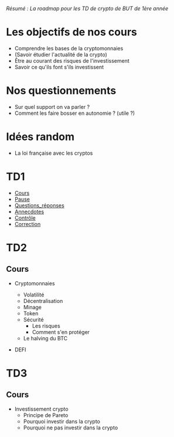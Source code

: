 _Résumé : La roadmap pour les TD de crypto de BUT de 1ère année_

# Les objectifs de nos cours

- Comprendre les bases de la cryptomonnaies
- (Savoir étudier l'actualité de la crypto)
- Être au courant des risques de l'investissement
- Savoir ce qu'ils font s'ils investissent

# Nos questionnements

- Sur quel support on va parler ?
- Comment les faire bosser en autonomie ? (utile ?)

# Idées random

- La loi française avec les cryptos

# TD1

- [Cours](/TD1/TD1.md)
- [Pause](TD1/Pause.md)
- [Questions_réponses](TD1/Questions_réponses.md)
- [Annecdotes](TD1/Concours_d'anecdotes.md)
- [Contrôle](TD1/Contrôle.md)
- [Correction](TD1/TD1.md)

# TD2

## Cours

- Cryptomonnaies

  - Volatilité
  - Décentralisation
  - Minage
  - Token
  - Sécurité
    - Les risques
    - Comment s'en protéger
  - Le halving du BTC

- DEFI

# TD3

## Cours

- Investissement crypto
  - Principe de Pareto
  - Pourquoi investir dans la crypto
  - Pourquoi ne pas investir dans la crypto
